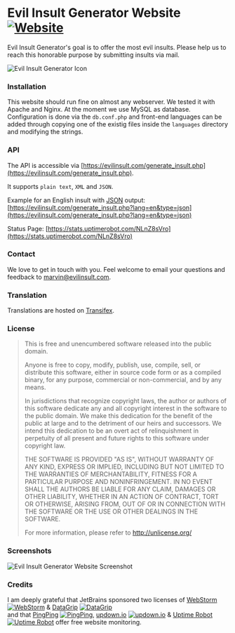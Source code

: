 # Evil Insult Generator Website [![Website](https://img.shields.io/website-up-down-green-red/https/shields.io.svg)](https://evilinsult.com)

Evil Insult Generator's goal is to offer the most evil insults. Please help us to reach this honorable purpose by submitting insults
via mail.

![Evil Insult Generator Icon](https://cloud.githubusercontent.com/assets/22981912/19600664/5521d010-97a6-11e6-9f67-fec931b199d7.png)

### Installation

This website should run fine on almost any webserver. We tested it with Apache and Nginx. At the moment we use MySQL as database.
Configuration is done via the `db.conf.php` and front-end languages can be added through copying one of the existig files inside the `languages` directory and modifying the strings.

### API

The API is accessible via [https://evilinsult.com/generate_insult.php](https://evilinsult.com/generate_insult.php).

It supports `plain text`, `XML` and `JSON`.

Example for an English insult with [JSON](https://www.json.org/) output: [https://evilinsult.com/generate_insult.php?lang=en&type=json](https://evilinsult.com/generate_insult.php?lang=en&type=json)

Status Page: [https://stats.uptimerobot.com/NLnZ8sVro](https://stats.uptimerobot.com/NLnZ8sVro)

### Contact

We love to get in touch with you. Feel welcome to email your questions and feedback to [marvin@evilinsult.com](mailto:marvin@evilinsult.com).

### Translation

Translations are hosted on [Transifex](https://www.transifex.com/evil-insult-generator/).

### License
> This is free and unencumbered software released into the public domain.
> 
> Anyone is free to copy, modify, publish, use, compile, sell, or
> distribute this software, either in source code form or as a compiled
> binary, for any purpose, commercial or non-commercial, and by any
> means.
> 
> In jurisdictions that recognize copyright laws, the author or authors
> of this software dedicate any and all copyright interest in the
> software to the public domain. We make this dedication for the benefit
> of the public at large and to the detriment of our heirs and
> successors. We intend this dedication to be an overt act of
> relinquishment in perpetuity of all present and future rights to this
> software under copyright law.
> 
> THE SOFTWARE IS PROVIDED "AS IS", WITHOUT WARRANTY OF ANY KIND,
> EXPRESS OR IMPLIED, INCLUDING BUT NOT LIMITED TO THE WARRANTIES OF
> MERCHANTABILITY, FITNESS FOR A PARTICULAR PURPOSE AND NONINFRINGEMENT.
> IN NO EVENT SHALL THE AUTHORS BE LIABLE FOR ANY CLAIM, DAMAGES OR
> OTHER LIABILITY, WHETHER IN AN ACTION OF CONTRACT, TORT OR OTHERWISE,
> ARISING FROM, OUT OF OR IN CONNECTION WITH THE SOFTWARE OR THE USE OR
> OTHER DEALINGS IN THE SOFTWARE.
> 
> For more information, please refer to <http://unlicense.org/>

### Screenshots
![Evil Insult Generator Website Screenshot](https://cloud.githubusercontent.com/assets/22981912/19605917/94fb962c-97be-11e6-9265-af1e50b45faf.png)

### Credits

I am deeply grateful that JetBrains sponsored two licenses of [WebStorm](https://www.jetbrains.com/webstorm/) [![WebStorm](https://user-images.githubusercontent.com/19539741/50024737-a1ae1680-ffe3-11e8-9cf7-382f0b896a62.png)](https://www.jetbrains.com/webstorm/) & [DataGrip](https://www.jetbrains.com/datagrip/) [![DataGrip](https://user-images.githubusercontent.com/19539741/50024751-af639c00-ffe3-11e8-85ee-fab77519d5de.png)](https://www.jetbrains.com/datagrip/)   
    and that [PingPing](https://pingping.io/) [![PingPing](https://user-images.githubusercontent.com/19539741/50024864-05384400-ffe4-11e8-83f8-84e04508b0fb.png)](https://pingping.io/), [updown.io](https://updown.io/) [![updown.io](https://user-images.githubusercontent.com/19539741/50024835-f05bb080-ffe3-11e8-9211-c6e609cdabe4.png)](https://updown.io/) & [Uptime Robot](https://uptimerobot.com/) [![Uptime Robot](https://user-images.githubusercontent.com/19539741/50024737-a1ae1680-ffe3-11e8-9cf7-382f0b896a62.png)](https://uptimerobot.com/) offer free website monitoring.
